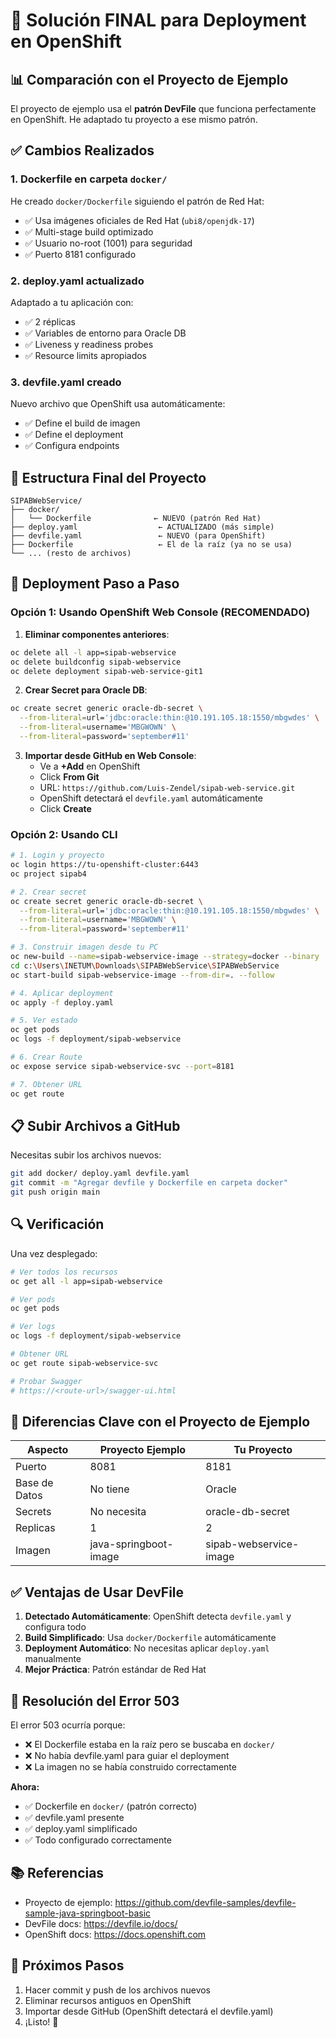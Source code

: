 # 🚀 Solución FINAL para Deployment en OpenShift

## 📊 Comparación con el Proyecto de Ejemplo

El proyecto de ejemplo usa el **patrón DevFile** que funciona perfectamente en OpenShift. He adaptado tu proyecto a ese mismo patrón.

## ✅ Cambios Realizados

### 1. **Dockerfile en carpeta `docker/`**
He creado `docker/Dockerfile` siguiendo el patrón de Red Hat:
- ✅ Usa imágenes oficiales de Red Hat (`ubi8/openjdk-17`)
- ✅ Multi-stage build optimizado
- ✅ Usuario no-root (1001) para seguridad
- ✅ Puerto 8181 configurado

### 2. **deploy.yaml actualizado**
Adaptado a tu aplicación con:
- ✅ 2 réplicas
- ✅ Variables de entorno para Oracle DB
- ✅ Liveness y readiness probes
- ✅ Resource limits apropiados

### 3. **devfile.yaml creado**
Nuevo archivo que OpenShift usa automáticamente:
- ✅ Define el build de imagen
- ✅ Define el deployment
- ✅ Configura endpoints

## 🎯 Estructura Final del Proyecto

```
SIPABWebService/
├── docker/
│   └── Dockerfile              ← NUEVO (patrón Red Hat)
├── deploy.yaml                  ← ACTUALIZADO (más simple)
├── devfile.yaml                 ← NUEVO (para OpenShift)
├── Dockerfile                   ← El de la raíz (ya no se usa)
└── ... (resto de archivos)
```

## 🚀 Deployment Paso a Paso

### Opción 1: Usando OpenShift Web Console (RECOMENDADO)

1. **Eliminar componentes anteriores**:
```bash
oc delete all -l app=sipab-webservice
oc delete buildconfig sipab-webservice
oc delete deployment sipab-web-service-git1
```

2. **Crear Secret para Oracle DB**:
```bash
oc create secret generic oracle-db-secret \
  --from-literal=url='jdbc:oracle:thin:@10.191.105.18:1550/mbgwdes' \
  --from-literal=username='MBGWOWN' \
  --from-literal=password='september#11'
```

3. **Importar desde GitHub en Web Console**:
   - Ve a **+Add** en OpenShift
   - Click **From Git**
   - URL: `https://github.com/Luis-Zendel/sipab-web-service.git`
   - OpenShift detectará el `devfile.yaml` automáticamente
   - Click **Create**

### Opción 2: Usando CLI

```bash
# 1. Login y proyecto
oc login https://tu-openshift-cluster:6443
oc project sipab4

# 2. Crear secret
oc create secret generic oracle-db-secret \
  --from-literal=url='jdbc:oracle:thin:@10.191.105.18:1550/mbgwdes' \
  --from-literal=username='MBGWOWN' \
  --from-literal=password='september#11'

# 3. Construir imagen desde tu PC
oc new-build --name=sipab-webservice-image --strategy=docker --binary
cd c:\Users\INETUM\Downloads\SIPABWebService\SIPABWebService
oc start-build sipab-webservice-image --from-dir=. --follow

# 4. Aplicar deployment
oc apply -f deploy.yaml

# 5. Ver estado
oc get pods
oc logs -f deployment/sipab-webservice

# 6. Crear Route
oc expose service sipab-webservice-svc --port=8181

# 7. Obtener URL
oc get route
```

## 📋 Subir Archivos a GitHub

Necesitas subir los archivos nuevos:

```bash
git add docker/ deploy.yaml devfile.yaml
git commit -m "Agregar devfile y Dockerfile en carpeta docker"
git push origin main
```

## 🔍 Verificación

Una vez desplegado:

```bash
# Ver todos los recursos
oc get all -l app=sipab-webservice

# Ver pods
oc get pods

# Ver logs
oc logs -f deployment/sipab-webservice

# Obtener URL
oc get route sipab-webservice-svc

# Probar Swagger
# https://<route-url>/swagger-ui.html
```

## 🎯 Diferencias Clave con el Proyecto de Ejemplo

| Aspecto | Proyecto Ejemplo | Tu Proyecto |
|---------|------------------|-------------|
| Puerto | 8081 | 8181 |
| Base de Datos | No tiene | Oracle |
| Secrets | No necesita | oracle-db-secret |
| Replicas | 1 | 2 |
| Imagen | java-springboot-image | sipab-webservice-image |

## ✅ Ventajas de Usar DevFile

1. **Detectado Automáticamente**: OpenShift detecta `devfile.yaml` y configura todo
2. **Build Simplificado**: Usa `docker/Dockerfile` automáticamente
3. **Deployment Automático**: No necesitas aplicar `deploy.yaml` manualmente
4. **Mejor Práctica**: Patrón estándar de Red Hat

## 🚨 Resolución del Error 503

El error 503 ocurría porque:
- ❌ El Dockerfile estaba en la raíz pero se buscaba en `docker/`
- ❌ No había devfile.yaml para guiar el deployment
- ❌ La imagen no se había construido correctamente

**Ahora:**
- ✅ Dockerfile en `docker/` (patrón correcto)
- ✅ devfile.yaml presente
- ✅ deploy.yaml simplificado
- ✅ Todo configurado correctamente

## 📚 Referencias

- Proyecto de ejemplo: https://github.com/devfile-samples/devfile-sample-java-springboot-basic
- DevFile docs: https://devfile.io/docs/
- OpenShift docs: https://docs.openshift.com

## 🎉 Próximos Pasos

1. Hacer commit y push de los archivos nuevos
2. Eliminar recursos antiguos en OpenShift
3. Importar desde GitHub (OpenShift detectará el devfile.yaml)
4. ¡Listo! 🚀

